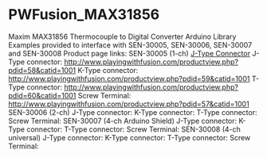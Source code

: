 # PWFusion_MAX31856
Maxim MAX31856 Thermocouple to Digital Converter Arduino Library
Examples provided to interface with SEN-30005, SEN-30006, SEN-30007 and SEN-30008
Product page links:
SEN-30005 (1-ch)
  <a href="http://www.playingwithfusion.com/productview.php?pdid=58&catid=1001">J-Type Connector</a>
  J-Type connector: http://www.playingwithfusion.com/productview.php?pdid=58&catid=1001
  K-Type connector: http://www.playingwithfusion.com/productview.php?pdid=59&catid=1001
  T-Type connector: http://www.playingwithfusion.com/productview.php?pdid=60&catid=1001
  Screw Terminal:   http://www.playingwithfusion.com/productview.php?pdid=57&catid=1001
SEN-30006 (2-ch)
  J-Type connector: 
  K-Type connector: 
  T-Type connector: 
  Screw Terminal: 
SEN-30007 (4-ch Arduino Shield)
  J-Type connector: 
  K-Type connector: 
  T-Type connector: 
  Screw Terminal: 
SEN-30008 (4-ch universal)
  J-Type connector: 
  K-Type connector: 
  T-Type connector: 
  Screw Terminal: 
